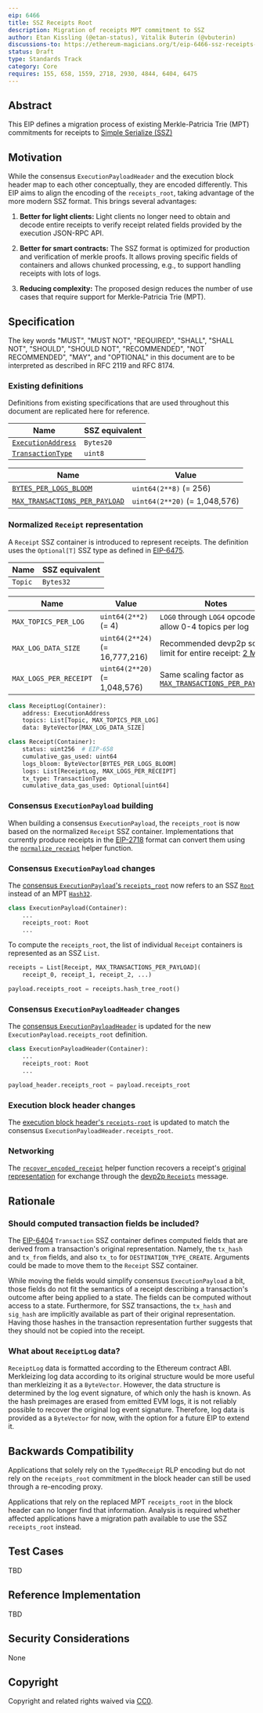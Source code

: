 ```yaml
---
eip: 6466
title: SSZ Receipts Root
description: Migration of receipts MPT commitment to SSZ
author: Etan Kissling (@etan-status), Vitalik Buterin (@vbuterin)
discussions-to: https://ethereum-magicians.org/t/eip-6466-ssz-receipts-root/12884
status: Draft
type: Standards Track
category: Core
requires: 155, 658, 1559, 2718, 2930, 4844, 6404, 6475
---
```


## Abstract

This EIP defines a migration process of existing Merkle-Patricia Trie (MPT) commitments for receipts to [Simple Serialize (SSZ)](https://github.com/ethereum/consensus-specs/blob/67c2f9ee9eb562f7cc02b2ff90d92c56137944e1/ssz/simple-serialize.md)

## Motivation

While the consensus `ExecutionPayloadHeader` and the execution block header map to each other conceptually, they are encoded differently. This EIP aims to align the encoding of the `receipts_root`, taking advantage of the more modern SSZ format. This brings several advantages:

1. **Better for light clients:** Light clients no longer need to obtain and decode entire receipts to verify receipt related fields provided by the execution JSON-RPC API.

2. **Better for smart contracts:** The SSZ format is optimized for production and verification of merkle proofs. It allows proving specific fields of containers and allows chunked processing, e.g., to support handling receipts with lots of logs.

3. **Reducing complexity:** The proposed design reduces the number of use cases that require support for Merkle-Patricia Trie (MPT).

## Specification

The key words "MUST", "MUST NOT", "REQUIRED", "SHALL", "SHALL NOT", "SHOULD", "SHOULD NOT", "RECOMMENDED", "NOT RECOMMENDED", "MAY", and "OPTIONAL" in this document are to be interpreted as described in RFC 2119 and RFC 8174.

### Existing definitions

Definitions from existing specifications that are used throughout this document are replicated here for reference.

| Name | SSZ equivalent |
| - | - |
| [`ExecutionAddress`](https://github.com/ethereum/consensus-specs/blob/67c2f9ee9eb562f7cc02b2ff90d92c56137944e1/specs/bellatrix/beacon-chain.md#custom-types) | `Bytes20` |
| [`TransactionType`](./eip-6404.md) | `uint8` |

| Name | Value |
| - | - |
| [`BYTES_PER_LOGS_BLOOM`](https://github.com/ethereum/consensus-specs/blob/67c2f9ee9eb562f7cc02b2ff90d92c56137944e1/specs/bellatrix/beacon-chain.md#execution) | `uint64(2**8)` (= 256) |
| [`MAX_TRANSACTIONS_PER_PAYLOAD`](https://github.com/ethereum/consensus-specs/blob/67c2f9ee9eb562f7cc02b2ff90d92c56137944e1/specs/bellatrix/beacon-chain.md#execution) | `uint64(2**20)` (= 1,048,576) |

### Normalized `Receipt` representation

A `Receipt` SSZ container is introduced to represent receipts. The definition uses the `Optional[T]` SSZ type as defined in [EIP-6475](./eip-6475.md).

| Name | SSZ equivalent |
| - | - |
| `Topic` | `Bytes32` |

| Name | Value | Notes |
| - | - | - |
| `MAX_TOPICS_PER_LOG` | `uint64(2**2)` (= 4) | `LOG0` through `LOG4` opcodes allow 0-4 topics per log |
| `MAX_LOG_DATA_SIZE` | `uint64(2**24)` (= 16,777,216) | Recommended devp2p soft limit for entire receipt: [2 MiB](https://github.com/ethereum/devp2p/blob/bd17dac4228c69b6379644355f373669f74952cd/caps/eth.md#receipts-0x10) |
| `MAX_LOGS_PER_RECEIPT` | `uint64(2**20)` (= 1,048,576) | Same scaling factor as [`MAX_TRANSACTIONS_PER_PAYLOAD`](https://github.com/ethereum/consensus-specs/blob/67c2f9ee9eb562f7cc02b2ff90d92c56137944e1/specs/bellatrix/beacon-chain.md#execution) |

```python
class ReceiptLog(Container):
    address: ExecutionAddress
    topics: List[Topic, MAX_TOPICS_PER_LOG]
    data: ByteVector[MAX_LOG_DATA_SIZE]

class Receipt(Container):
    status: uint256  # EIP-658
    cumulative_gas_used: uint64
    logs_bloom: ByteVector[BYTES_PER_LOGS_BLOOM]
    logs: List[ReceiptLog, MAX_LOGS_PER_RECEIPT]
    tx_type: TransactionType
    cumulative_data_gas_used: Optional[uint64]
```

### Consensus `ExecutionPayload` building

When building a consensus `ExecutionPayload`, the `receipts_root` is now based on the normalized `Receipt` SSZ container. Implementations that currently produce receipts in the [EIP-2718](./eip-2718.md) format can convert them using the [`normalize_receipt`](../assets/eip-6466/helpers/convert_receipts.py) helper function.

### Consensus `ExecutionPayload` changes

The [consensus `ExecutionPayload`'s `receipts_root`](https://github.com/ethereum/consensus-specs/blob/67c2f9ee9eb562f7cc02b2ff90d92c56137944e1/specs/capella/beacon-chain.md#executionpayload) now refers to an SSZ [`Root`](https://github.com/ethereum/consensus-specs/blob/67c2f9ee9eb562f7cc02b2ff90d92c56137944e1/specs/phase0/beacon-chain.md#custom-types) instead of an MPT [`Hash32`](https://github.com/ethereum/consensus-specs/blob/67c2f9ee9eb562f7cc02b2ff90d92c56137944e1/specs/phase0/beacon-chain.md#custom-types).

```python
class ExecutionPayload(Container):
    ...
    receipts_root: Root
    ...
```

To compute the `receipts_root`, the list of individual `Receipt` containers is represented as an SSZ `List`.

```python
receipts = List[Receipt, MAX_TRANSACTIONS_PER_PAYLOAD](
    receipt_0, receipt_1, receipt_2, ...)

payload.receipts_root = receipts.hash_tree_root()
```

### Consensus `ExecutionPayloadHeader` changes

The [consensus `ExecutionPayloadHeader`](https://github.com/ethereum/consensus-specs/blob/67c2f9ee9eb562f7cc02b2ff90d92c56137944e1/specs/capella/beacon-chain.md#executionpayloadheader) is updated for the new `ExecutionPayload.receipts_root` definition.

```python
class ExecutionPayloadHeader(Container):
    ...
    receipts_root: Root
    ...
```

```python
payload_header.receipts_root = payload.receipts_root
```

### Execution block header changes

The [execution block header's `receipts-root`](https://github.com/ethereum/devp2p/blob/bd17dac4228c69b6379644355f373669f74952cd/caps/eth.md#block-encoding-and-validity) is updated to match the consensus `ExecutionPayloadHeader.receipts_root`.

### Networking

The [`recover_encoded_receipt`](../assets/eip-6466/helpers/recover_receipts.py) helper function recovers a receipt's [original representation](https://github.com/ethereum/devp2p/blob/bd17dac4228c69b6379644355f373669f74952cd/caps/eth.md#receipt-encoding-and-validity) for exchange through the [devp2p `Receipts`](https://github.com/ethereum/devp2p/blob/bd17dac4228c69b6379644355f373669f74952cd/caps/eth.md#receipts-0x10) message.

## Rationale

### Should computed transaction fields be included?

The [EIP-6404](./eip-6404.md) `Transaction` SSZ container defines computed fields that are derived from a transaction's original representation. Namely, the `tx_hash` and `tx_from` fields, and also `tx_to` for `DESTINATION_TYPE_CREATE`. Arguments could be made to move them to the `Receipt` SSZ container.

While moving the fields would simplify consensus `ExecutionPayload` a bit, those fields do not fit the semantics of a receipt describing a transaction's outcome after being applied to a state. The fields can be computed without access to a state. Furthermore, for SSZ transactions, the `tx_hash` and `sig_hash` are implicitly available as part of their original representation. Having those hashes in the transaction representation further suggests that they should not be copied into the receipt.

### What about `ReceiptLog` data?

`ReceiptLog` data is formatted according to the Ethereum contract ABI. Merkleizing log data according to its original structure would be more useful than merkleizing it as a `ByteVector`. However, the data structure is determined by the log event signature, of which only the hash is known. As the hash preimages are erased from emitted EVM logs, it is not reliably possible to recover the original log event signature. Therefore, log data is provided as a `ByteVector` for now, with the option for a future EIP to extend it.

## Backwards Compatibility

Applications that solely rely on the `TypedReceipt` RLP encoding but do not rely on the `receipts_root` commitment in the block header can still be used through a re-encoding proxy.

Applications that rely on the replaced MPT `receipts_root` in the block header can no longer find that information. Analysis is required whether affected applications have a migration path available to use the SSZ `receipts_root` instead.

## Test Cases

TBD

## Reference Implementation

TBD

## Security Considerations

None

## Copyright

Copyright and related rights waived via [CC0](../LICENSE.md).
